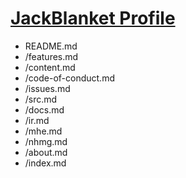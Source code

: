 # [JackBlanket Profile](jackblanket847/profile/README.md)

- README.md
- /features.md
- /content.md
- /code-of-conduct.md
- /issues.md
- /src.md
- /docs.md
- /ir.md
- /mhe.md
- /nhmg.md
- /about.md
- /index.md
